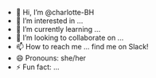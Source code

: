 - 👋 Hi, I’m @charlotte-BH
- 👀 I’m interested in ...
- 🌱 I’m currently learning ...
- 💞️ I’m looking to collaborate on ...
- 📫 How to reach me ... find me on Slack!
- 😄 Pronouns: she/her
- ⚡ Fun fact: ...

<!---
charlotte-BH/charlotte-BH is a ✨ special ✨ repository because its `README.md` (this file) appears on your GitHub profile.
You can click the Preview link to take a look at your changes.
--->
